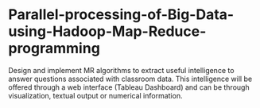 # Parallel-processing-of-Big-Data-using-Hadoop-Map-Reduce-programming
Design and implement MR algorithms to extract useful intelligence to answer questions associated with classroom data. This intelligence will be offered through a web interface (Tableau Dashboard) and can be through visualization, textual output or numerical information.
